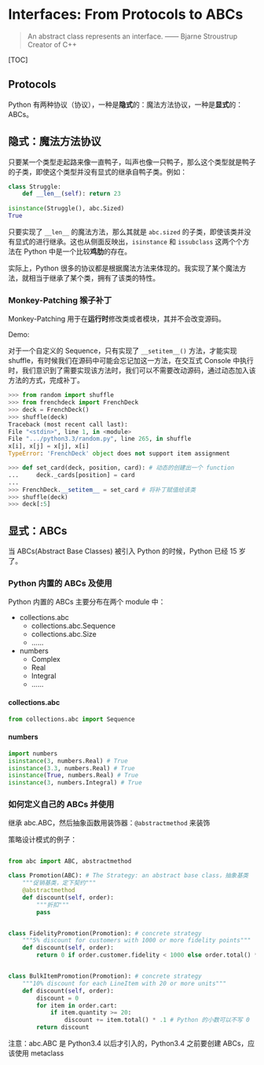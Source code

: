 # Interfaces: From Protocols to ABCs

> An abstract class represents an interface. —— Bjarne Stroustrup Creator of C++

[TOC]

## Protocols

Python 有两种协议（协议），一种是**隐式**的：魔法方法协议，一种是**显式**的：ABCs。

## 隐式：魔法方法协议

只要某一个类型走起路来像一直鸭子，叫声也像一只鸭子，那么这个类型就是鸭子的子类，即使这个类型并没有显式的继承自鸭子类。例如：

```python
class Struggle:
    def __len__(self): return 23
    
isinstance(Struggle(), abc.Sized)
True
```

只要实现了 `__len__` 的魔法方法，那么其就是 `abc.sized` 的子类，即使该类并没有显式的进行继承。这也从侧面反映出，`isinstance` 和 `issubclass` 这两个个方法在 Python 中是一个比较**鸡肋**的存在。

实际上，Python 很多的协议都是根据魔法方法来体现的。我实现了某个魔法方法，就相当于继承了某个类，拥有了该类的特性。

### Monkey-Patching 猴子补丁

Monkey-Patching 用于在**运行时**修改类或者模块，其并不会改变源码。

Demo:

对于一个自定义的 Sequence，只有实现了 `__setitem__()` 方法，才能实现 shuffle，有时候我们在源码中可能会忘记加这一方法，在交互式 Console 中执行时，我们意识到了需要实现该方法时，我们可以不需要改动源码，通过动态加入该方法的方式，完成补丁。

 ```Python
>>> from random import shuffle
>>> from frenchdeck import FrenchDeck
>>> deck = FrenchDeck()
>>> shuffle(deck)
Traceback (most recent call last):
File "<stdin>", line 1, in <module>
File ".../python3.3/random.py", line 265, in shuffle
x[i], x[j] = x[j], x[i]
TypeError: 'FrenchDeck' object does not support item assignment

>>> def set_card(deck, position, card): # 动态的创建出一个 function
... 	deck._cards[position] = card
...
>>> FrenchDeck.__setitem__ = set_card # 将补丁赋值给该类
>>> shuffle(deck)
>>> deck[:5]
 ```



## 显式：ABCs

 当 ABCs(Abstract Base Classes) 被引入 Python 的时候，Python 已经 15 岁了。

### Python 内置的 ABCs 及使用

Python 内置的 ABCs 主要分布在两个 module 中：

* collections.abc
  * collections.abc.Sequence
  * collections.abc.Size
  * ……
* numbers
  * Complex
  * Real
  * Integral
  * ……

#### collections.abc

```python
from collections.abc import Sequence
```

#### numbers

```Python
import numbers
isinstance(3, numbers.Real) # True
isinstance(3.3, numbers.Real) # True
isinstance(True, numbers.Real) # True
isinstance(3, numbers.Integral) # True
```



### 如何定义自己的 ABCs 并使用

继承 abc.ABC，然后抽象函数用装饰器：`@abstractmethod` 来装饰

策略设计模式的例子：

```Python

from abc import ABC, abstractmethod

class Promotion(ABC): # The Strategy: an abstract base class，抽象基类
    """促销基类，定下契约"""
    @abstractmethod
    def discount(self, order):
        """折扣"""
        pass


class FidelityPromotion(Promotion): # concrete strategy
    """5% discount for customers with 1000 or more fidelity points"""
    def discount(self, order):
        return 0 if order.customer.fidelity < 1000 else order.total() * .05


class BulkItemPromotion(Promotion): # concrete strategy
    """10% discount for each LineItem with 20 or more units"""
    def discount(self, order):
        discount = 0
        for item in order.cart:
            if item.quantity >= 20:
                discount += item.total() * .1 # Python 的小数可以不写 0
        return discount
```

注意：abc.ABC 是 Python3.4 以后才引入的，Python3.4 之前要创建 ABCs，应该使用 metaclass

